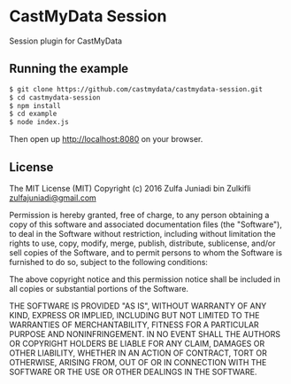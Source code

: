 # CastMyData Session

Session plugin for CastMyData

## Running the example

```bash
$ git clone https://github.com/castmydata/castmydata-session.git
$ cd castmydata-session
$ npm install
$ cd example
$ node index.js
```

Then open up [http://localhost:8080](http://localhost:8080) on your browser.


## License

The MIT License (MIT)
Copyright (c) 2016 Zulfa Juniadi bin Zulkifli <zulfajuniadi@gmail.com>

Permission is hereby granted, free of charge, to any person obtaining a copy of this software and associated documentation files (the "Software"), to deal in the Software without restriction, including without limitation the rights to use, copy, modify, merge, publish, distribute, sublicense, and/or sell copies of the Software, and to permit persons to whom the Software is furnished to do so, subject to the following conditions:

The above copyright notice and this permission notice shall be included in all copies or substantial portions of the Software.

THE SOFTWARE IS PROVIDED "AS IS", WITHOUT WARRANTY OF ANY KIND, EXPRESS OR IMPLIED, INCLUDING BUT NOT LIMITED TO THE WARRANTIES OF MERCHANTABILITY, FITNESS FOR A PARTICULAR PURPOSE AND NONINFRINGEMENT. IN NO EVENT SHALL THE AUTHORS OR COPYRIGHT HOLDERS BE LIABLE FOR ANY CLAIM, DAMAGES OR OTHER LIABILITY, WHETHER IN AN ACTION OF CONTRACT, TORT OR OTHERWISE, ARISING FROM, OUT OF OR IN CONNECTION WITH THE SOFTWARE OR THE USE OR OTHER DEALINGS IN THE SOFTWARE.